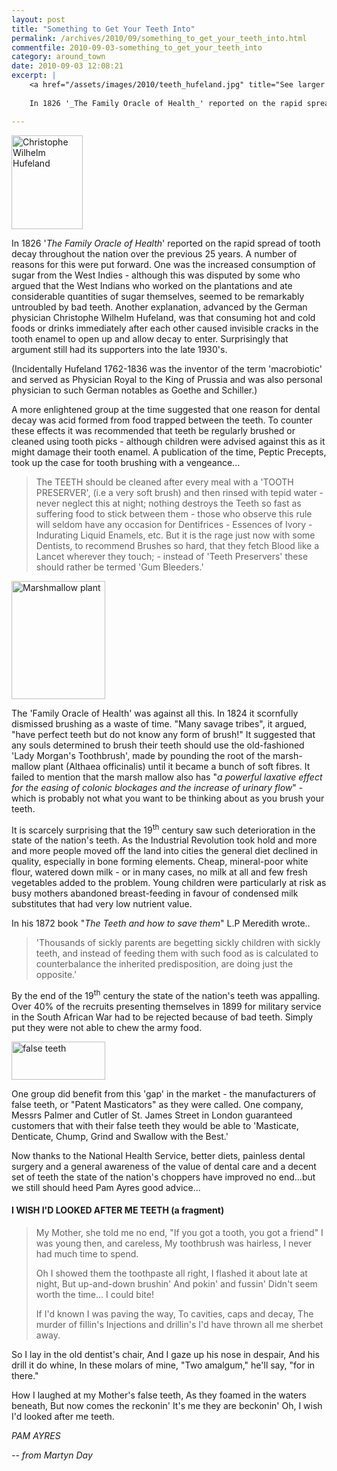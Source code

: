 ```yaml
---
layout: post
title: "Something to Get Your Teeth Into"
permalink: /archives/2010/09/something_to_get_your_teeth_into.html
commentfile: 2010-09-03-something_to_get_your_teeth_into
category: around_town
date: 2010-09-03 12:08:21
excerpt: |
    <a href="/assets/images/2010/teeth_hufeland.jpg" title="See larger version of - Christophe Wilhelm Hufeland"><img src="/assets/images/2010/teeth_hufeland_thumb.jpg" width="114" height="150" alt="Christophe Wilhelm Hufeland" class="photo right" /></a>
    
    In 1826 '_The Family Oracle of Health_' reported on the rapid spread of tooth decay throughout the nation over the previous 25 years.  A number of reasons for this were put forward. One was the increased consumption of sugar from the West Indies - although this was disputed by some who argued that the West Indians who worked on the plantations and ate considerable quantities of sugar themselves, seemed to be remarkably untroubled by bad teeth. Another explanation, advanced by the German physician Christophe Wilhelm Hufeland, was that consuming hot and cold foods or drinks immediately after each other caused invisible cracks in the tooth enamel to open up and allow decay to enter. Surprisingly that argument still had its supporters into the late 1930's.

---
```


<a href="/assets/images/2010/teeth_hufeland.jpg" title="See larger version of - Christophe Wilhelm Hufeland"><img src="/assets/images/2010/teeth_hufeland_thumb.jpg" width="114" height="150" alt="Christophe Wilhelm Hufeland" class="photo right" /></a>

In 1826 '*The Family Oracle of Health*' reported on the rapid spread of tooth decay throughout the nation over the previous 25 years. A number of reasons for this were put forward. One was the increased consumption of sugar from the West Indies - although this was disputed by some who argued that the West Indians who worked on the plantations and ate considerable quantities of sugar themselves, seemed to be remarkably untroubled by bad teeth. Another explanation, advanced by the German physician Christophe Wilhelm Hufeland, was that consuming hot and cold foods or drinks immediately after each other caused invisible cracks in the tooth enamel to open up and allow decay to enter. Surprisingly that argument still had its supporters into the late 1930's.

(Incidentally Hufeland 1762-1836 was the inventor of the term 'macrobiotic' and served as Physician Royal to the King of Prussia and was also personal physician to such German notables as Goethe and Schiller.)

A more enlightened group at the time suggested that one reason for dental decay was acid formed from food trapped between the teeth. To counter these effects it was recommended that teeth be regularly brushed or cleaned using tooth picks - although children were advised against this as it might damage their tooth enamel. A publication of the time, Peptic Precepts, took up the case for tooth brushing with a vengeance...

> The TEETH should be cleaned after every meal with a 'TOOTH PRESERVER', (i.e a very soft brush) and then rinsed with tepid water - never neglect this at night; nothing destroys the Teeth so fast as suffering food to stick between them - those who observe this rule will seldom have any occasion for Dentifrices - Essences of Ivory - Indurating Liquid Enamels, etc. But it is the rage just now with some Dentists, to recommend Brushes so hard, that they fetch Blood like a Lancet wherever they touch; - instead of 'Teeth Preservers' these should rather be termed 'Gum Bleeders.'

<a href="/assets/images/2010/teeth_marshmallow.jpg" title="See larger version of - Marshmallow plant"><img src="/assets/images/2010/teeth_marshmallow_thumb.jpg" width="150" height="189" alt="Marshmallow plant" class="photo right" /></a>

The 'Family Oracle of Health' was against all this. In 1824 it scornfully dismissed brushing as a waste of time. "Many savage tribes", it argued, "have perfect teeth but do not know any form of brush!" It suggested that any souls determined to brush their teeth should use the old-fashioned 'Lady Morgan's Toothbrush', made by pounding the root of the marsh-mallow plant (Althaea officinalis) until it became a bunch of soft fibres. It failed to mention that the marsh mallow also has "*a powerful laxative effect for the easing of colonic blockages and the increase of urinary flow*" - which is probably not what you want to be thinking about as you brush your teeth.

It is scarcely surprising that the 19<sup>th</sup> century saw such deterioration in the state of the nation's teeth. As the Industrial Revolution took hold and more and more people moved off the land into cities the general diet declined in quality, especially in bone forming elements. Cheap, mineral-poor white flour, watered down milk - or in many cases, no milk at all and few fresh vegetables added to the problem. Young children were particularly at risk as busy mothers abandoned breast-feeding in favour of condensed milk substitutes that had very low nutrient value.

In his 1872 book "*The Teeth and how to save them*" L.P Meredith wrote..

> 'Thousands of sickly parents are begetting sickly children with sickly teeth, and instead of feeding them with such food as is calculated to counterbalance the inherited predisposition, are doing just the opposite.'

By the end of the 19<sup>th</sup> century the state of the nation's teeth was appalling. Over 40% of the recruits presenting themselves in 1899 for military service in the South African War had to be rejected because of bad teeth. Simply put they were not able to chew the army food.

<a href="/assets/images/2010/teeth_false-teeth.jpg" title="See larger version of - false teeth"><img src="/assets/images/2010/teeth_false-teeth_thumb.jpg" width="150" height="61" alt="false teeth" class=" right" /></a>

One group did benefit from this 'gap' in the market - the manufacturers of false teeth, or "Patent Masticators" as they were called. One company, Messrs Palmer and Cutler of St. James Street in London guaranteed customers that with their false teeth they would be able to 'Masticate, Denticate, Chump, Grind and Swallow with the Best.'

Now thanks to the National Health Service, better diets, painless dental surgery and a general awareness of the value of dental care and a decent set of teeth the state of the nation's choppers have improved no end...but we still should heed Pam Ayres good advice...

#### I WISH I'D LOOKED AFTER ME TEETH (a fragment)

> My Mother, she told me no end,
>  "If you got a tooth, you got a friend"
>  I was young then, and careless,
>  My toothbrush was hairless,
>  I never had much time to spend.
> 
>  Oh I showed them the toothpaste all right,
>  I flashed it about late at night,
>  But up-and-down brushin'
>  And pokin' and fussin'
>  Didn't seem worth the time... I could bite!
> 
>  If I'd known I was paving the way,
> To cavities, caps and decay,
> The murder of fiIlin's
> Injections and drillin's
> I'd have thrown all me sherbet away.

So I lay in the old dentist's chair,
And I gaze up his nose in despair,
And his drill it do whine,
In these molars of mine,
"Two amalgum," he'll say, "for in there."

How I laughed at my Mother's false teeth,
As they foamed in the waters beneath,
But now comes the reckonin'
It's me they are beckonin'
Oh, I wish I'd looked after me teeth.

<cite>PAM AYRES</cite>

<cite>-- from Martyn Day</cite>

